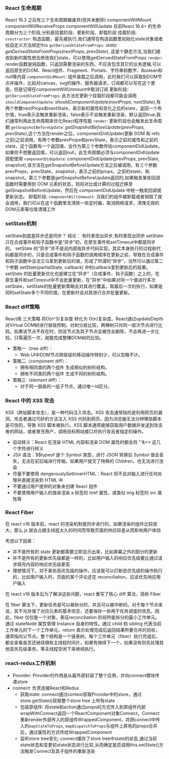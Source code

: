 ### React 生命周期

React 16.3 之后有三个生命周期被废弃(但并未删除)
    componentWillMount
    componentWillReceiveProps
    componentWillUpdate
目前React 16.4+ 的生命周期分为三个阶段,分别是挂载阶段、更新阶段、卸载阶段
挂载阶段:
`constructor`: 构造函数，最先被执行,我们通常在构造函数里初始化state对象或者给自定义方法绑定this
`getDerivedStateFromProps`:  *static getDerivedStateFromProps(nextProps, prevState)*, 这是个静态方法,当我们接收到新的属性想去修改我们state，可以使用getDerivedStateFromProps
`render`: render函数是纯函数，只返回需要渲染的东西，不应该包含其它的业务逻辑,可以返回原生的DOM、React组件、Fragment、Portals、字符串和数字、Boolean和null等内容
`componentDidMount`: 组件装载之后调用，此时我们可以获取到DOM节点并操作，比如对canvas，svg的操作，服务器请求，订阅都可以写在这个里面，但是记得在componentWillUnmount中取消订阅
更新阶段:
`getDerivedStateFromProps`: 此方法在更新个挂载阶段都可能会调用
`shouldComponentUpdate`: *shouldComponentUpdate(nextProps, nextState)*,有两个参数nextProps和nextState，表示新的属性和变化之后的state，返回一个布尔值，true表示会触发重新渲染，false表示不会触发重新渲染，默认返回true,我们通常利用此生命周期来优化React程序性能
`render`: 更新阶段也会触发此生命周期
`getSnapshotBeforeUpdate`: *getSnapshotBeforeUpdate(prevProps, prevState)*,这个方法在render之后，componentDidUpdate(更新 DOM 和 refs 之前)之前调用，有两个参数prevProps和prevState，表示之前的属性和之前的state，这个函数有一个返回值，会作为第三个参数传给componentDidUpdate，如果你不想要返回值，可以返回null，此生命周期必须与componentDidUpdate搭配使用
`componentDidUpdate`: componentDidUpdate(prevProps, prevState, snapshot),该方法在getSnapshotBeforeUpdate方法之后被调用，有三个参数prevProps，prevState，snapshot，表示之前的props，之前的state，和snapshot。第三个参数是getSnapshotBeforeUpdate返回的,如果触发某些回调函数时需要用到 DOM 元素的状态，则将对比或计算的过程迁移至 getSnapshotBeforeUpdate，然后在 componentDidUpdate 中统一触发回调或更新状态。
卸载阶段:
`componentWillUnmount`: 当我们的组件被卸载或者销毁了就会调用，我们可以在这个函数里去清除一些定时器，取消网络请求，清理无效的DOM元素等垃圾清理工作

### setState机制
setState到底是异步还是同步？ 结论： 有时表现出异步,有时表现出同步
setState只在合成事件和钩子函数中是“异步”的，在原生事件和setTimeout中都是同步的。
setState 的“异步”并不是说内部由异步代码实现，其实本身执行的过程和代码都是同步的，只是合成事件和钩子函数的调用顺序在更新之前，导致在合成事件和钩子函数中没法立马拿到更新后的值，形成了所谓的“异步”，当然可以通过第二个参数 setState(partialState, callback) 中的callback拿到更新后的结果。
setState 的批量更新优化也是建立在“异步”（合成事件、钩子函数）之上的，在原生事件和setTimeout中不会批量更新，在“异步”中如果对同一个值进行多次setState，setState的批量更新策略会对其进行覆盖，取最后一次的执行，如果是同时setState多个不同的值，在更新时会对其进行合并批量更新。

### React diff策略
React用 三大策略 将O(n^3)复杂度 转化为 O(n)复杂度。React通过updateDepth对Virtual DOM树进行层级控制。对树分层比较，两棵树只对同一层次节点进行比较。如果该节点不存在时，则该节点及其子节点会被完全删除，不会再进一步比较。只需遍历一次，就能完成整棵DOM树的比较。
+ 策略一（tree diff）：
  + Web UI中DOM节点跨层级的移动操作特别少，可以忽略不计。
+ 策略二（component diff）：
  + 拥有相同类的两个组件 生成相似的树形结构，
  + 拥有不同类的两个组件 生成不同的树形结构。
+ 策略三（element diff）：
  + 对于同一层级的一组子节点，通过唯一id区分。

### React 中的 XSS 攻击
XSS（跨站脚本攻击），是一种代码注入攻击。XSS 攻击通常指的是利用网页的漏洞，攻击者通过巧妙的方法注入 XSS 代码到网页，因为浏览器无法分辨哪些脚本是可信的，导致 XSS 脚本被执行。XSS 脚本通常能够窃取用户数据并发送到攻击者的网站，或者冒充用户，调用目标网站接口并执行攻击者指定的操作。
+ 自动转义：React 在渲染 HTML 内容和渲染 DOM 属性时都会将 "'&<> 这几个字符进行转义
+ JSX 语法：$$typeof 是个 Symbol 类型，进行 JSON 转换后 Symbol 值会丢失，无法在前后端进行传输。如果用户提交了特殊的 Children，也无法进行渲染
+ 尽量不要使用 dangerouslySetInnerHTML：React 将不会对输入进行任何处理并直接渲染到 HTML 中
+ 不要通过用户提供的对象来创建 React 组件
+ 不要使用用户输入的值来渲染 a 标签的 href 属性，或类似 img 标签的 src 属性等

### React Fiber

在 react v16 版本前，react 的渲染机制是同步进行的，如果渲染的组件比较庞大，那么 js 就会占据主线程太久的时间而导致页面的响应较差从而影响用户体验

考虑以下因素：
+ 并不是所有的 state 更新都需要立即显示出来，比如屏幕之外的部分的更新
+ 并不是所有的更新优先级都是一样的，比如用户输入的响应优先级要比通过请求填充内容的响应优先级更高
+ 理想情况下，对于某些高优先级的操作，应该是可以打断低优先级的操作执行的，比如用户输入时，页面的某个评论还在 reconciliation，应该优先响应用户输入

在 react v16 版本后为了解决这些问题，react 重写了核心 diff 算法，简称 Fiber

在 fiber 算法下，更新任务是可以被拆分的，并且可以被中断的。对于每个节点来说，其不光存储了对应元素的基本信息，还要保存一些用于任务调度的信息。因此，fiber 仅仅是一个对象，表征reconciliation 阶段所能拆分的最小工作单元。通过 stateNode 属性管理 Instance 自身的特性。通过 child 和 sibling 代表当前工作单元的下一个工作单元，return 表示处理完成后返回结果所要合并的目标，通常指向父节点。整个结构是一个链表树。每个工作单元（fiber）执行完成后，都会查看是否还继续拥有主线程时间片，如果有继续下一个，如果没有则先处理其他高优先级事务，等主线程空闲下来继续执行。

### react-redux工作机制
+ Provider: Provider的作用是从最外部封装了整个应用，并向connect模块传递store
+ connect: 负责连接React和Redux
  + 获取state: connect通过context获取Provider中的store，通过store.getState()获取整个store tree 上所有state
  + 包装原组件: 将state和action通过props的方式传入到原组件内部wrapWithConnect返回一个ReactComponent对象Connect，Connect重新render外部传入的原组件WrappedComponent，并把connect中传入的`mapStateToProps`, `mapDispatchToProps`与组件上原有的props合并后，通过属性的方式传给WrappedComponent
  + 监听store tree变化: connect缓存了store tree中state的状态,通过当前state状态和变更前state状态进行比较,从而确定是否调用this.setState()方法触发Connect及其子组件的重新渲染